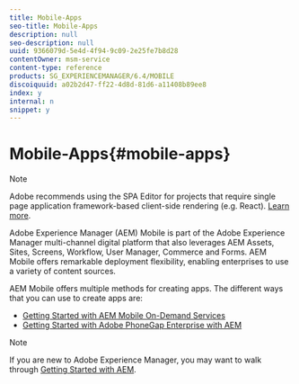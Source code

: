 ```yaml
---
title: Mobile-Apps
seo-title: Mobile-Apps
description: null
seo-description: null
uuid: 9366079d-5e4d-4f94-9c09-2e25fe7b8d28
contentOwner: msm-service
content-type: reference
products: SG_EXPERIENCEMANAGER/6.4/MOBILE
discoiquuid: a02b2d47-ff22-4d8d-81d6-a11408b89ee8
index: y
internal: n
snippet: y
---
```


# Mobile-Apps{#mobile-apps}

>[!NOTE]
>
>Adobe recommends using the SPA Editor for projects that require single page application framework-based client-side rendering (e.g. React). [Learn more](../../sites/developing/using/spa-overview.md).

Adobe Experience Manager (AEM) Mobile is part of the Adobe Experience Manager multi-channel digital platform that also leverages AEM Assets, Sites, Screens, Workflow, User Manager, Commerce and Forms. AEM Mobile offers remarkable deployment flexibility, enabling enterprises to use a variety of content sources.

AEM Mobile offers multiple methods for creating apps. The different ways that you can use to create apps are:

* [Getting Started with AEM Mobile On-Demand Services](../../mobile/using/mobile-apps-ondemand.md)
* [Getting Started with Adobe PhoneGap Enterprise with AEM](../../mobile/using/phonegap.md)

>[!NOTE]
>
>If you are new to Adobe Experience Manager, you may want to walk through [Getting Started with AEM](../../sites/deploying/using/deploy.md).

